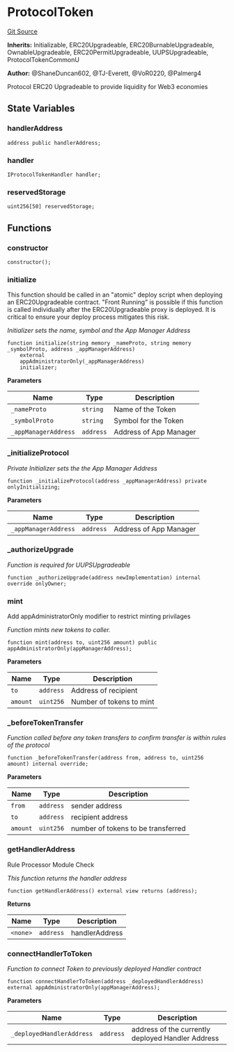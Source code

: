 # ProtocolToken
[Git Source](https://github.com/thrackle-io/pacman/blob/08f0c72272e84003db52dec3b8b914a0f3d12a67/src/token/ProtocolToken.sol)

**Inherits:**
Initializable, ERC20Upgradeable, ERC20BurnableUpgradeable, OwnableUpgradeable, ERC20PermitUpgradeable, UUPSUpgradeable, ProtocolTokenCommonU

**Author:**
@ShaneDuncan602, @TJ-Everett, @VoR0220, @Palmerg4

Protocol ERC20 Upgradeable to provide liquidity for Web3 economies


## State Variables
### handlerAddress

```solidity
address public handlerAddress;
```


### handler

```solidity
IProtocolTokenHandler handler;
```


### reservedStorage

```solidity
uint256[50] reservedStorage;
```


## Functions
### constructor


```solidity
constructor();
```

### initialize

This function should be called in an "atomic" deploy script when deploying an ERC20Upgradeable contract.
"Front Running" is possible if this function is called individually after the ERC20Upgradeable proxy is deployed.
It is critical to ensure your deploy process mitigates this risk.

*Initializer sets the name, symbol and the App Manager Address*


```solidity
function initialize(string memory _nameProto, string memory _symbolProto, address _appManagerAddress)
    external
    appAdministratorOnly(_appManagerAddress)
    initializer;
```
**Parameters**

|Name|Type|Description|
|----|----|-----------|
|`_nameProto`|`string`|Name of the Token|
|`_symbolProto`|`string`|Symbol for the Token|
|`_appManagerAddress`|`address`|Address of App Manager|


### _initializeProtocol

*Private Initializer sets the the App Manager Address*


```solidity
function _initializeProtocol(address _appManagerAddress) private onlyInitializing;
```
**Parameters**

|Name|Type|Description|
|----|----|-----------|
|`_appManagerAddress`|`address`|Address of App Manager|


### _authorizeUpgrade

*Function is required for UUPSUpgradeable*


```solidity
function _authorizeUpgrade(address newImplementation) internal override onlyOwner;
```

### mint

Add appAdministratorOnly modifier to restrict minting privilages

*Function mints new tokens to caller.*


```solidity
function mint(address to, uint256 amount) public appAdministratorOnly(appManagerAddress);
```
**Parameters**

|Name|Type|Description|
|----|----|-----------|
|`to`|`address`|Address of recipient|
|`amount`|`uint256`|Number of tokens to mint|


### _beforeTokenTransfer

*Function called before any token transfers to confirm transfer is within rules of the protocol*


```solidity
function _beforeTokenTransfer(address from, address to, uint256 amount) internal override;
```
**Parameters**

|Name|Type|Description|
|----|----|-----------|
|`from`|`address`|sender address|
|`to`|`address`|recipient address|
|`amount`|`uint256`|number of tokens to be transferred|


### getHandlerAddress

Rule Processor Module Check

*This function returns the handler address*


```solidity
function getHandlerAddress() external view returns (address);
```
**Returns**

|Name|Type|Description|
|----|----|-----------|
|`<none>`|`address`|handlerAddress|


### connectHandlerToToken

*Function to connect Token to previously deployed Handler contract*


```solidity
function connectHandlerToToken(address _deployedHandlerAddress) external appAdministratorOnly(appManagerAddress);
```
**Parameters**

|Name|Type|Description|
|----|----|-----------|
|`_deployedHandlerAddress`|`address`|address of the currently deployed Handler Address|


